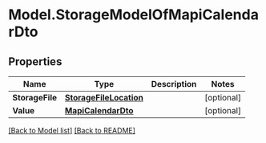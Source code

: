 # Model.StorageModelOfMapiCalendarDto
## Properties
Name | Type | Description | Notes
------------ | ------------- | ------------- | -------------
**StorageFile** | [**StorageFileLocation**](StorageFileLocation.md) |  | [optional] 
**Value** | [**MapiCalendarDto**](MapiCalendarDto.md) |  | [optional] 



[[Back to Model list]](Models.doc) [[Back to README]](README.md)


